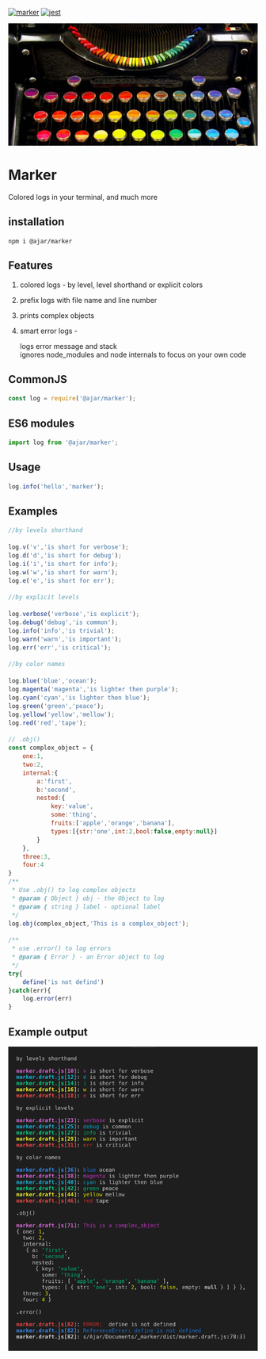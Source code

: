 [![marker](https://img.shields.io/npm/v/@ajar/marker.svg)](https://www.npmjs.com/package/@ajar/marker)
[![jest](https://jestjs.io/img/jest-badge.svg)](https://github.com/facebook/jest)


[![Marker](https://github.com/Ajar-Ajar/marker/blob/master/marker.png)](https://www.npmjs.com/package/@ajar/marker)

# Marker 
Colored logs in your terminal, and much more

## installation
```
npm i @ajar/marker
```
## Features
1. colored logs  - by level, level shorthand or explicit colors
2. prefix logs with file name and line number
3. prints complex objects
4. smart error logs - 

   logs error message and stack  
   ignores node_modules and node internals to focus on your own code

## CommonJS
```javascript
const log = require('@ajar/marker'); 
```

## ES6 modules
```javascript
import log from '@ajar/marker'; 
```

## Usage
```javascript
log.info('hello','marker'); 
```

## Examples
```javascript
//by levels shorthand

log.v('v','is short for verbose');    
log.d('d','is short for debug');     
log.i('i','is short for info');     
log.w('w','is short for warn');     
log.e('e','is short for err');  

//by explicit levels  

log.verbose('verbose','is explicit');
log.debug('debug','is common');
log.info('info','is trivial');  
log.warn('warn','is important');  
log.err('err','is critical'); 

//by color names

log.blue('blue','ocean');       
log.magenta('magenta','is lighter then purple');    
log.cyan('cyan','is lighter then blue');       
log.green('green','peace');      
log.yellow('yellow','mellow');     
log.red('red','tape');        
   
// .obj()
const complex_object = {
    one:1,
    two:2,
    internal:{
        a:'first',
        b:'second',
        nested:{
            key:'value',
            some:'thing',
            fruits:['apple','orange','banana'],
            types:[{str:'one',int:2,bool:false,empty:null}]
        }
    },
    three:3,
    four:4
}
/**
 * Use .obj() to log complex objects
 * @param { Object } obj - the Object to log 
 * @param { string } label - optional label 
 */
log.obj(complex_object,'This is a complex_object');

/**
 * use .error() to log errors
 * @param { Error } - an Error object to log
 */
try{
    define('is not defind')
}catch(err){
    log.error(err)
}
```

## Example output
<img src="https://github.com/Ajar-Ajar/marker/blob/master/screetshot.png" width="800" alt="Example output">